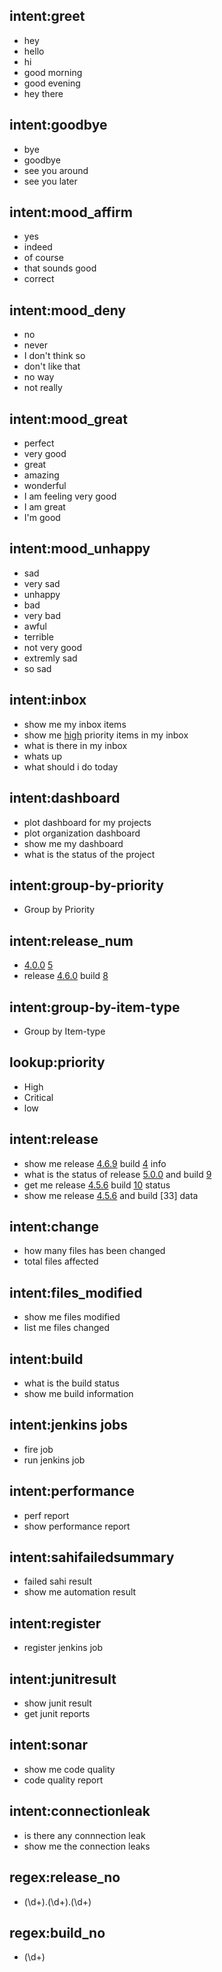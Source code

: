 ## intent:greet
- hey
- hello
- hi
- good morning
- good evening
- hey there

## intent:goodbye
- bye
- goodbye
- see you around
- see you later

## intent:mood_affirm
- yes
- indeed
- of course
- that sounds good
- correct

## intent:mood_deny
- no
- never
- I don't think so
- don't like that
- no way
- not really

## intent:mood_great
- perfect
- very good
- great
- amazing
- wonderful
- I am feeling very good
- I am great
- I'm good

## intent:mood_unhappy
- sad
- very sad
- unhappy
- bad
- very bad
- awful
- terrible
- not very good
- extremly sad
- so sad

## intent:inbox
- show me my inbox items
- show me [high](priority) priority items in my inbox
- what is there in my inbox
- whats up
- what should i do today

## intent:dashboard
- plot dashboard for my projects
- plot organization dashboard
- show me my dashboard
- what is the status of the project

## intent:group-by-priority
- Group by Priority

## intent:release_num
- [4.0.0](release_no) [5](build_no)
- release [4.6.0](release_no) build [8](build_no)

## intent:group-by-item-type
- Group by Item-type

## lookup:priority
- High
- Critical
- low

## intent:release
- show me release [4.6.9](release_no) build [4](build_no) info
- what is the status of release [5.0.0](release_no) and build [9](build_no)
- get me release [4.5.6](release_no) build [10](build_no) status
- show me release [4.5.6](release_no) and build [33] data

## intent:change
- how many files has been changed
- total files affected

## intent:files_modified
- show me files modified
- list me files changed

## intent:build
- what is the build status
- show me build information

## intent:jenkins jobs
- fire job
- run jenkins job

## intent:performance
- perf report
- show performance report

## intent:sahifailedsummary
- failed sahi result
- show me automation result

## intent:register
- register jenkins job

## intent:junitresult
- show junit result
- get junit reports

## intent:sonar
- show me code quality
- code quality report

## intent:connectionleak
- is there any connnection leak
- show me the connection leaks
## regex:release_no
- (\d+)\.(\d+)\.(\d+)

## regex:build_no
- (\d+)
